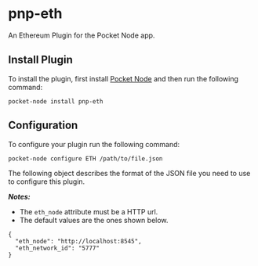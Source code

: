 # pnp-eth
An Ethereum Plugin for the Pocket Node app.

## Install Plugin
To install the plugin, first install [Pocket Node](https://github.com/pokt-network/pocket-node) and then run the following command:

`pocket-node install pnp-eth`

## Configuration
To configure your plugin run the following command:

`pocket-node configure ETH /path/to/file.json`

The following object describes the format of the JSON file you need to use to configure this plugin.

***Notes:***
* The `eth_node` attribute must be a HTTP url.
* The default values are the ones shown below.

```
{
  "eth_node": "http://localhost:8545",
  "eth_network_id": "5777"
}
```
